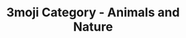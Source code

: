 ---
layout: category_animals&nature
title: 3moji Category - Animals and Nature
permalink: animals&nature.html
emoji: speech_balloon
---